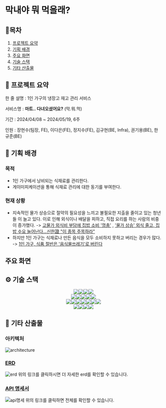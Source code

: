 # 막내야 뭐 먹을래?

## 🚩목차

1. [프로젝트 요약](##📸-프로젝트-요약)
2. [기획 배경](##🎈-기획-배경)
3. [주요 화면](##🎥-주요-화면)
4. [기술 스택](##⚙-기술-스택)
5. [기타 산출물](##📕-기타-산출물)

## 📸 프로젝트 요약

한 줄 설명 : 1인 가구의 냉장고 재고 관리 서비스

서비스명 : **마트.. 다녀오셨어요?** (막.뭐.먹)

기간 : 2024/04/08 ~ 2024/05/19, 6주

인원 : 장현수(팀장, FE), 이다은(FE), 정지수(FE), 김규현(BE, Infra), 권기용(BE),  한규준(BE)

## 🎈 기획 배경

### 목적

- 1인 가구에서 낭비되는 식재료를 관리한다.
- 게이미피케이션을 통해 식재료 관리에 대한 동기를 부여한다.

### 현재 상황

- 지속적인 물가 상승으로 절약의 필요성을 느끼고 불필요한 지출을 줄이고 있는 청년들 이 늘고 있다. 이로 인해 외식이나 배달을 피하고, 직접 요리를 하는 사람의 비중이 증가했다. -> [고물가 외식비 부담에 집밥 소비 '껑충'](https://www.inews365.com/mobile/article.html?no=801783) , ['물가 상승' 외식 줄고, 집밥 수요 늘어난다…신한證 "이 종목 주목하라"](https://news.mt.co.kr/mtview.php?no=2023120408234630933)
- 하지만 1인 가구는 식재료나 만든 음식을 모두 소비하지 못하고 버리는 경우가 많다. -> [1인 가구, 식품 절반은 '음식물쓰레기'로 버린다](http://www.foodtoday.or.kr/news/article.html?no=162139)

## 주요 화면

## ⚙ 기술 스택

<div style="justify-content: center; display: flex">
<img src="https://img.shields.io/badge/react-61DAFB?style=for-the-badge&logo=react&logoColor=black">
<img src="https://img.shields.io/badge/typescript-3178C6?style=for-the-badge&logo=typescript&logoColor=white">
<img src="https://img.shields.io/badge/react_query-FF4154?style=for-the-badge&logo=reactquery&logoColor=black">
<img src="https://img.shields.io/badge/flutter-02569B?style=for-the-badge&logo=flutter&logoColor=white">

</div>
<div style="justify-content: center; display: flex">
<img src="https://img.shields.io/badge/springboot-6DB33F?style=for-the-badge&logo=springboot&logoColor=white">
<img src="https://img.shields.io/badge/hibernate-59666C?style=for-the-badge&logo=hibernate&logoColor=white">
<img src="https://img.shields.io/badge/Auth0-EB5424?style=for-the-badge&logo=Auth0&logoColor=white">
<img src="https://img.shields.io/badge/prometheus-E6522C?style=for-the-badge&logo=prometheus&logoColor=white">
<img src="https://img.shields.io/badge/grafana-F46800C?style=for-the-badge&logo=grafana&logoColor=white">

</div>
<div style="justify-content: center; display: flex">
    <img src="https://img.shields.io/badge/Mariadb-003545?style=for-the-badge&logo=MariaDB&logoColor=white">
    <img src="https://img.shields.io/badge/redis-DC382D?style=for-the-badge&logo=redis&logoColor=white">
    <img src="https://img.shields.io/badge/ec2-FF9900?style=for-the-badge&logo=amazonec2&logoColor=white">
    <img src="https://img.shields.io/badge/s3-569A31?style=for-the-badge&logo=amazons3&logoColor=white">
    <img src="https://img.shields.io/badge/docker-2496ED?style=for-the-badge&logo=docker&logoColor=white">
    <img src="https://img.shields.io/badge/nginx-009639?style=for-the-badge&logo=nginx&logoColor=white">
    <img src="https://img.shields.io/badge/gitlab_cicd-FC6D26?style=for-the-badge&logo=gitlab&logoColor=black">
</div>
<div style="justify-content: center; display: flex">
    <img src="https://img.shields.io/badge/figma-F24E1E?style=for-the-badge&logo=figma&logoColor=white">
    <img src="https://img.shields.io/badge/notion-000000?style=for-the-badge&logo=notion&logoColor=white">
    <img src="https://img.shields.io/badge/mattermost-0058CC?style=for-the-badge&logo=mattermost&logoColor=white">
    <img src="https://img.shields.io/badge/gitlab-FC6D26?style=for-the-badge&logo=gitlab&logoColor=white">
</div>


## 📕 기타 산출물

### 아키텍처

![architecture](/uploads/fd1176ebe5feb0e879f3da52c87c5652/architecture.png)

### [ERD](https://www.erdcloud.com/d/aSgjGYbMQCyfdGhDB)

![erd](https://velog.velcdn.com/images/kgh2120/post/dd0130db-8161-4080-b885-574697bbc4c8/image.png)
위의 링크를 클릭하시면 더 자세한 erd를 확인할 수 있습니다.

### [API 명세서](https://west-lantana-35c.notion.site/498d95732e0d40a0b748a1ddcf95e82f?v=1a1f87c82ffc4e2793d140afc96afdc7&pvs=4)

![api명세](https://velog.velcdn.com/images/kgh2120/post/0594be7f-ff52-4dcf-b663-05f1caaa3da9/image.png)
위의 링크를 클릭하면 전체를 확인할 수 있습니다.